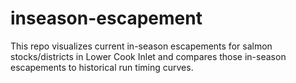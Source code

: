 # inseason-escapement
This repo visualizes current in-season escapements for salmon stocks/districts in Lower Cook Inlet and compares those in-season escapements to historical run timing curves.
